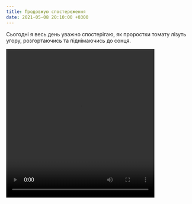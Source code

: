 ```yaml
---
title: Продовжую спостереження
date: 2021-05-08 20:10:00 +0300
---
```


Сьогодні я весь день уважно спостерігаю, як проростки томату лізуть угору, розгортаючись та піднімаючись до сонця.

<video src="plant.mp4" width="400" height="400" controls autoplay loop>
  <a href="plant.mp4">Відео.</a>
</video>
